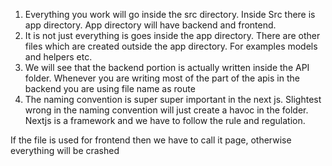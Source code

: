 1. Everything you work will go inside the src directory. Inside Src there is app directory. App directory will have backend and frontend.
2. It is not just everything is goes inside the app directory. There are other files which are created outside the app directory. For examples models and helpers etc.
3. We will see that the backend portion is actually written inside the API folder. Whenever you are writing most of the part of the apis in the backend you are using file name as route 
4. The naming convention is super super important in the next js. Slightest wrong in the naming convention will just create a havoc in the folder. Nextjs is a framework and we have to follow the rule and regulation.





If the file is used for frontend then we have to call it page, otherwise everything will be crashed